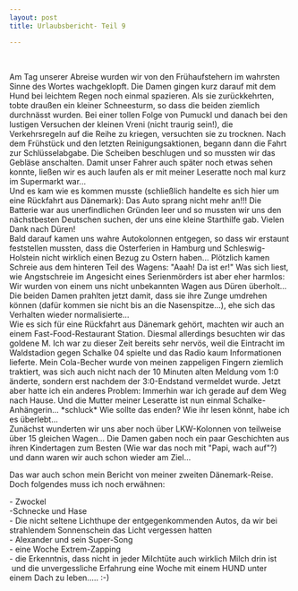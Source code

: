 ```yaml
---
layout: post
title: Urlaubsbericht- Teil 9

---
```


 

Am Tag unserer Abreise wurden wir von den Frühaufstehern im wahrsten Sinne des Wortes wachgeklopft. Die Damen gingen kurz darauf mit dem Hund bei leichtem Regen noch einmal spazieren. Als sie zurückkehrten, tobte draußen ein kleiner Schneesturm, so dass die beiden ziemlich durchnässt wurden. Bei einer tollen Folge von Pumuckl und danach bei den lustigen Versuchen der kleinen Vreni (nicht traurig sein!), die Verkehrsregeln auf die Reihe zu kriegen, versuchten sie zu trocknen. Nach dem Frühstück und den letzten Reinigungsaktionen, begann dann die Fahrt zur Schlüsselabgabe. Die Scheiben beschlugen und so mussten wir das Gebläse anschalten. Damit unser Fahrer auch später noch etwas sehen konnte, ließen wir es auch laufen als er mit meiner Leseratte noch mal kurz im Supermarkt war...  
Und es kam wie es kommen musste (schließlich handelte es sich hier um eine Rückfahrt aus Dänemark): Das Auto sprang nicht mehr an!!! Die Batterie war aus unerfindlichen Gründen leer und so mussten wir uns den nächstbesten Deutschen suchen, der uns eine kleine Starthilfe gab. Vielen Dank nach Düren!  
Bald darauf kamen uns wahre Autokolonnen entgegen, so dass wir erstaunt feststellen mussten, dass die Osterferien in Hamburg und Schleswig-Holstein nicht wirklich einen Bezug zu Ostern haben... Plötzlich kamen Schreie aus dem hinteren Teil des Wagens: "Aaah! Da ist er!" Was sich liest, wie Angstschreie im Angesicht eines Serienmörders ist aber eher harmlos: Wir wurden von einem uns nicht unbekannten Wagen aus Düren überholt...  
Die beiden Damen prahlten jetzt damit, dass sie ihre Zunge umdrehen können (dafür kommen sie nicht bis an die Nasenspitze...), ehe sich das Verhalten wieder normalisierte...  
Wie es sich für eine Rückfahrt aus Dänemark gehört, machten wir auch an einem Fast-Food-Restaurant Station. Diesmal allerdings besuchten wir das goldene M. Ich war zu dieser Zeit bereits sehr nervös, weil die Eintracht im Waldstadion gegen Schalke 04 spielte und das Radio kaum Informationen lieferte. Mein Cola-Becher wurde von meinen zappeligen Fingern ziemlich traktiert, was sich auch nicht nach der 10 Minuten alten Meldung vom 1:0 änderte, sondern erst nachdem der 3:0-Endstand vermeldet wurde. Jetzt aber hatte ich ein anderes Problem: Immerhin war ich gerade auf dem Weg nach Hause. Und die Mutter meiner Leseratte ist nun einmal Schalke-Anhängerin... \*schluck\* Wie sollte das enden? Wie ihr lesen könnt, habe ich es überlebt...  
Zunächst wunderten wir uns aber noch über LKW-Kolonnen von teilweise über 15 gleichen Wagen... Die Damen gaben noch ein paar Geschichten aus ihren Kindertagen zum Besten (Wie war das noch mit "Papi, wach auf"?) und dann waren wir auch schon wieder am Ziel...

Das war auch schon mein Bericht von meiner zweiten Dänemark-Reise. Doch folgendes muss ich noch erwähnen:  
  
\- Zwockel  
\-Schnecke und Hase  
\- Die nicht seltene Lichthupe der entgegenkommenden Autos, da wir bei strahlendem Sonnenschein das Licht vergessen hatten  
\- Alexander und sein Super-Song  
\- eine Woche Extrem-Zapping  
\- die Erkenntnis, dass nicht in jeder Milchtüte auch wirklich Milch drin ist  
 und die unvergessliche Erfahrung eine Woche mit einem HUND unter einem Dach zu leben..... :-)
